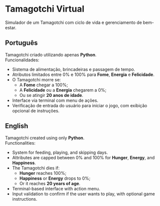 # Tamagotchi Virtual  
Simulador de um Tamagotchi com ciclo de vida e gerenciamento de bem-estar.

## Português

Tamagotchi criado utilizando apenas **Python**.  
Funcionalidades:
- Sistema de alimentação, brincadeiras e passagem de tempo.
- Atributos limitados entre 0% e 100% para **Fome**, **Energia** e **Felicidade**.
- O Tamagotchi morre se:
  - A **Fome** chegar a 100%;
  - A **Felicidade** ou a **Energia** chegarem a 0%;
  - Ou se atingir **20 anos de idade**.
- Interface via terminal com menu de ações.
- Verificação de entrada do usuário para iniciar o jogo, com exibição opcional de instruções.

## English

Tamagotchi created using only **Python**.  
Functionalities:
- System for feeding, playing, and skipping days.
- Attributes are capped between 0% and 100% for **Hunger**, **Energy**, and **Happiness**.
- The Tamagotchi dies if:
  - **Hunger** reaches 100%;
  - **Happiness** or **Energy** drops to 0%;
  - Or it reaches **20 years of age**.
- Terminal-based interface with action menu.
- Input validation to confirm if the user wants to play, with optional game instructions.
